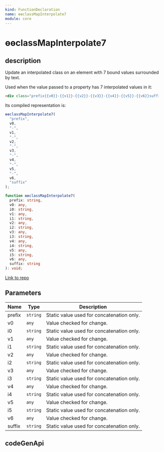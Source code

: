```yaml
---
kind: FunctionDeclaration
name: ɵɵclassMapInterpolate7
module: core
---
```


# ɵɵclassMapInterpolate7

## description

Update an interpolated class on an element with 7 bound values surrounded by text.

Used when the value passed to a property has 7 interpolated values in it:

```html
<div class="prefix{{v0}}-{{v1}}-{{v2}}-{{v3}}-{{v4}}-{{v5}}-{{v6}}suffix"></div>
```

Its compiled representation is:

```ts
ɵɵclassMapInterpolate7(
  "prefix",
  v0,
  "-",
  v1,
  "-",
  v2,
  "-",
  v3,
  "-",
  v4,
  "-",
  v5,
  "-",
  v6,
  "suffix"
);
```

```ts
function ɵɵclassMapInterpolate7(
  prefix: string,
  v0: any,
  i0: string,
  v1: any,
  i1: string,
  v2: any,
  i2: string,
  v3: any,
  i3: string,
  v4: any,
  i4: string,
  v5: any,
  i5: string,
  v6: any,
  suffix: string
): void;
```

[Link to repo](https://github.com/timdeschryver/angular/blob/master/packages/core/src/render3/instructions/class_map_interpolation.ts#L256-L263)

## Parameters

| Name   | Type     | Description                               |
| ------ | -------- | ----------------------------------------- |
| prefix | `string` | Static value used for concatenation only. |
| v0     | `any`    | Value checked for change.                 |
| i0     | `string` | Static value used for concatenation only. |
| v1     | `any`    | Value checked for change.                 |
| i1     | `string` | Static value used for concatenation only. |
| v2     | `any`    | Value checked for change.                 |
| i2     | `string` | Static value used for concatenation only. |
| v3     | `any`    | Value checked for change.                 |
| i3     | `string` | Static value used for concatenation only. |
| v4     | `any`    | Value checked for change.                 |
| i4     | `string` | Static value used for concatenation only. |
| v5     | `any`    | Value checked for change.                 |
| i5     | `string` | Static value used for concatenation only. |
| v6     | `any`    | Value checked for change.                 |
| suffix | `string` | Static value used for concatenation only. |

## codeGenApi
